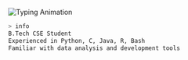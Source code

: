 ![Typing Animation](https://readme-typing-svg.demolab.com?font=Fira+Code&size=24&duration=2000&pause=1000&color=00FF00&center=true&vCenter=true&multiline=true&width=435&height=60&lines=I'm+Mohammed+Favas)
```bash
> info
B.Tech CSE Student  
Experienced in Python, C, Java, R, Bash  
Familiar with data analysis and development tools
````
